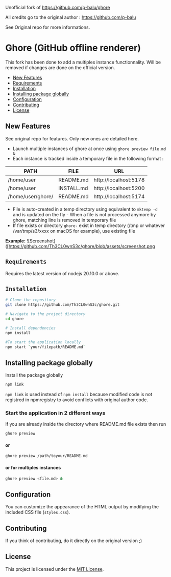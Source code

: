 Unofficial fork of https://github.com/p-balu/ghore

All credits go to the original author : https://github.com/p-balu

See Original repo for more informations.

# Ghore (GitHub offline renderer)

This fork has been done to add a multiples instance functionnality.
Will be removed if changes are done on the official version.

- [New Features](#new-features)
- [Requirements](#requirements)
- [Installation](#installation)
- [Installing package globally](#installing-package-globally)
- [Configuration](#configuration)
- [Contributing](#contributing)
- [License](#license)

## New Features

See original repo for features. Only new ones are detailed here.

- Launch multiple instances of ghore at once using `ghore preview file.md &`
- Each instance is tracked inside a temporary file in the following format :

| PATH              | FILE       | URL                   |
|-------------------|------------|-----------------------|
| /home/user        | README.md  | http://localhost:5178 |
| /home/user        | INSTALL.md | http://localhost:5200 |
| /home/user/ghore/ | README.md  | http://localhost:5174 |

- File is auto-created in a temp directory using equivalent to `mktemp -d` and is updated on the fly
      - When a file is not processed anymore by ghore, matching line is removed in temporary file
- If file exists or directory `ghore-` exist in temp directory (/tmp or whatever /var/tmp/s3/xxxx on macOS for example), use existing file

**Example:**
![Screenshot]([https://github.com/Th3CL0wnS3c/ghore/blob/assets/screenshot.png 

## `Requirements`

Requires the latest version of nodejs 20.10.0 or above.

## `Installation`

```bash
# Clone the repository
git clone https://github.com/Th3CL0wnS3c/ghore.git

# Navigate to the project directory
cd ghore

# Install dependencies
npm install

#To start the application locally
npm start `your/filepath/README.md`
```

## Installing package globally

Install the package globally

```sh
npm link
```

`npm link` is used instead of `npm install` because modified code is not registred in npmregistry to avoid conflicts with original author code.

### Start the application in 2 different ways

If you are already inside the directory where README.md file exists then run

```bash
ghore preview
```

#### or

```sh
ghore preview /path/toyour/README.md
```

#### or for multiples instances
```sh
ghore preview <file.md> &
```

## Configuration

You can customize the appearance of the HTML output by modifying the included CSS file (`styles.css`).

## Contributing

If you think of contributing, do it directly on the original version ;)

## License

This project is licensed under the [MIT License](LICENSE).

